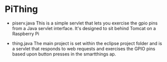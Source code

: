 # PiThing

* piserv.java 
This is a simple servlet that lets you exercise the gpio pins from a Java servlet interface.
It's designed to sit behind Tomcat on a Raspberry Pi

* thing.java
The main project is set within the eclipse project folder and is a servlet that responds to 
web requests and exercises the GPIO pins based upon button presses in the smartthings ap.

